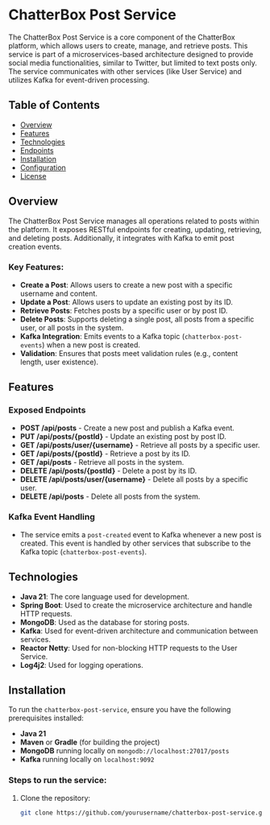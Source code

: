 # ChatterBox Post Service

The ChatterBox Post Service is a core component of the ChatterBox platform, which allows users to create, manage, and retrieve posts. This service is part of a microservices-based architecture designed to provide social media functionalities, similar to Twitter, but limited to text posts only. The service communicates with other services (like User Service) and utilizes Kafka for event-driven processing.

## Table of Contents

- [Overview](#overview)
- [Features](#features)
- [Technologies](#technologies)
- [Endpoints](#endpoints)
- [Installation](#installation)
- [Configuration](#configuration)
- [License](#license)

## Overview

The ChatterBox Post Service manages all operations related to posts within the platform. It exposes RESTful endpoints for creating, updating, retrieving, and deleting posts. Additionally, it integrates with Kafka to emit post creation events.

### Key Features:
- **Create a Post**: Allows users to create a new post with a specific username and content.
- **Update a Post**: Allows users to update an existing post by its ID.
- **Retrieve Posts**: Fetches posts by a specific user or by post ID.
- **Delete Posts**: Supports deleting a single post, all posts from a specific user, or all posts in the system.
- **Kafka Integration**: Emits events to a Kafka topic (`chatterbox-post-events`) when a new post is created.
- **Validation**: Ensures that posts meet validation rules (e.g., content length, user existence).

## Features

### Exposed Endpoints

- **POST /api/posts** - Create a new post and publish a Kafka event.
- **PUT /api/posts/{postId}** - Update an existing post by post ID.
- **GET /api/posts/user/{username}** - Retrieve all posts by a specific user.
- **GET /api/posts/{postId}** - Retrieve a post by its ID.
- **GET /api/posts** - Retrieve all posts in the system.
- **DELETE /api/posts/{postId}** - Delete a post by its ID.
- **DELETE /api/posts/user/{username}** - Delete all posts by a specific user.
- **DELETE /api/posts** - Delete all posts from the system.

### Kafka Event Handling

- The service emits a `post-created` event to Kafka whenever a new post is created. This event is handled by other services that subscribe to the Kafka topic (`chatterbox-post-events`).

## Technologies

- **Java 21**: The core language used for development.
- **Spring Boot**: Used to create the microservice architecture and handle HTTP requests.
- **MongoDB**: Used as the database for storing posts.
- **Kafka**: Used for event-driven architecture and communication between services.
- **Reactor Netty**: Used for non-blocking HTTP requests to the User Service.
- **Log4j2**: Used for logging operations.

## Installation

To run the `chatterbox-post-service`, ensure you have the following prerequisites installed:
- **Java 21**
- **Maven** or **Gradle** (for building the project)
- **MongoDB** running locally on `mongodb://localhost:27017/posts`
- **Kafka** running locally on `localhost:9092`

### Steps to run the service:

1. Clone the repository:
   ```bash
   git clone https://github.com/yourusername/chatterbox-post-service.git
